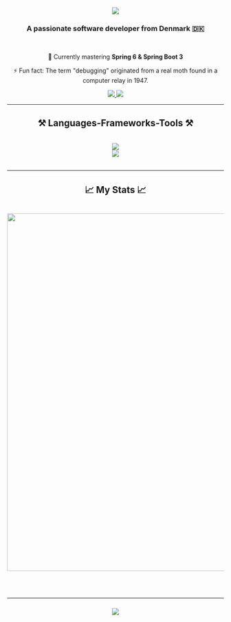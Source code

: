 <h1 align="center">
    <img src="https://readme-typing-svg.herokuapp.com/?font=Righteous&size=35&center=true&vCenter=true&width=500&height=70&duration=4000&lines=Hi+There!+👋;+I'm+Marouan+El+Haddad!;" />
</h1>

<h3 align="center">A passionate software developer from Denmark 🇩🇰</h3>

<br/>

<div align="center">

🌱 Currently mastering **Spring 6 & Spring Boot 3**

⚡ Fun fact: The term "debugging" originated from a real moth found in a computer relay in 1947.

</div>

<div align="center"> 
  <a href="mailto:marouan@tutanota.com">
    <img src="https://img.shields.io/badge/Gmail-333333?style=for-the-badge&logo=gmail&logoColor=red" />
  </a>
  <a href="https://www.linkedin.com/in/marouan-el-haddad/" target="_blank">
    <img src="https://img.shields.io/badge/LinkedIn-0077B5?style=for-the-badge&logo=linkedin&logoColor=white" target="_blank" />
  </a>
</div>

 <hr/>

<h2 align="center">⚒️ Languages-Frameworks-Tools ⚒️</h2>
<br/>
<div align="center">
    <img src="https://skillicons.dev/icons?i=java,scala,python,javascript,typescript,html,css,react,express,nodejs,postgresql,mysql,linux,windows,docker,git,github" /><br>
    <img src="https://skillicons.dev/icons?i=spring,springboot,springsecurity" />
</div>


<br/>
<hr/>

<h2 align="center">📈 My Stats 📈</h2>
<br>
<div align=center>
<img width="830" src="https://github-readme-activity-graph.vercel.app/graph?username=Marouan-El-Haddad&bg_color=21232a&color=a8eeff&line=61dafb&point=f0fcff&area=true&hide_border=false" />
</div>

<br/><br/>
<hr/>

<h3 align="center">
    <img src="https://readme-typing-svg.herokuapp.com/?font=Righteous&size=25&center=true&vCenter=true&width=500&height=70&duration=4000&lines=Thanks+for+visiting!+✌️;+Shoot+me+a+message+on+Linkedin!;I'm+always+down+to+network+:)">
</h3>

<br/>
